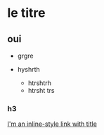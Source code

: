 # le titre

## oui

- grgre
- hyshrth

	- htrshtrh
	- htrsht trs
### h3

[I'm an inline-style link with title](https://www.google.com "Google's Homepage")
